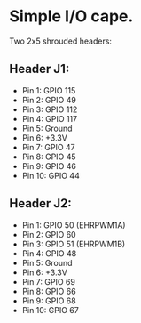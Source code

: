 # Simple I/O cape.

Two 2x5 shrouded headers:

## Header J1: 

- Pin 1: GPIO 115
- Pin 2: GPIO 49
- Pin 3: GPIO 112
- Pin 4: GPIO 117
- Pin 5: Ground 
- Pin 6: +3.3V
- Pin 7: GPIO 47
- Pin 8: GPIO 45
- Pin 9: GPIO 46
- Pin 10: GPIO 44

## Header J2:

- Pin 1: GPIO 50 (EHRPWM1A)
- Pin 2: GPIO 60
- Pin 3: GPIO 51 (EHRPWM1B)
- Pin 4: GPIO 48
- Pin 5: Ground 
- Pin 6: +3.3V
- Pin 7: GPIO 69
- Pin 8: GPIO 66
- Pin 9: GPIO 68
- Pin 10: GPIO 67
